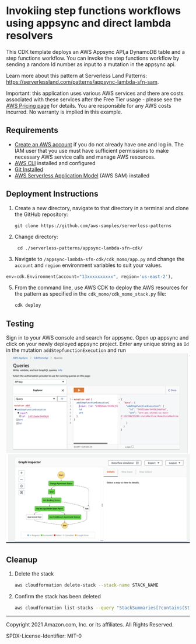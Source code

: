 # Invokiing step functions workflows using appsync and direct lambda resolvers

This CDK template deploys an AWS Appsync API,a DynamoDB table and a step functions workflow.
You can invoke the step functions workflow by sending a random Id number as input to a mutation in the appsync api.

Learn more about this pattern at Serverless Land Patterns: https://serverlessland.com/patterns/appsync-lambda-sfn-sam.

Important: this application uses various AWS services and there are costs associated with these services after the Free Tier usage - please see the [AWS Pricing page](https://aws.amazon.com/pricing/) for details. You are responsible for any AWS costs incurred. No warranty is implied in this example.

## Requirements

* [Create an AWS account](https://portal.aws.amazon.com/gp/aws/developer/registration/index.html) if you do not already have one and log in. The IAM user that you use must have sufficient permissions to make necessary AWS service calls and manage AWS resources.
* [AWS CLI](https://docs.aws.amazon.com/cli/latest/userguide/install-cliv2.html) installed and configured
* [Git Installed](https://git-scm.com/book/en/v2/Getting-Started-Installing-Git)
* [AWS Serverless Application Model](https://docs.aws.amazon.com/serverless-application-model/latest/developerguide/serverless-sam-cli-install.html) (AWS SAM) installed

## Deployment Instructions

1. Create a new directory, navigate to that directory in a terminal and clone the GitHub repository:
    ``` 
    git clone https://github.com/aws-samples/serverless-patterns
    ```
2. Change directory:
    ```
     cd ./serverless-patterns/appsync-lambda-sfn-cdk/
    ```
3. Navigate to `/appsync-lambda-sfn-cdk/cdk_momo/app.py` and change the `account` and `region` environment variables to suit your values.
```python
env=cdk.Environment(account="13xxxxxxxxxx", region='us-east-2'),
```

5. From the command line, use AWS CDK to deploy the AWS resources for the pattern as specified in the `cdk_momo/cdk_momo_stack.py` file:
   ```bash
   cdk deploy
   ```

## Testing
Sign in to your AWS console and search for appsync. Open up appsync and click on your newly deployed appsync project.
Enter any unique string as  `Id` in the mutation `addStepfunctionExecution` and run
![alt text](./assets/a.png)
![alt text](./assets/b.png)



## Cleanup
 
1. Delete the stack
    ```bash
    aws cloudformation delete-stack --stack-name STACK_NAME
    ```
1. Confirm the stack has been deleted
    ```bash
    aws cloudformation list-stacks --query "StackSummaries[?contains(StackName,'STACK_NAME')].StackStatus"
    ```
----
Copyright 2021 Amazon.com, Inc. or its affiliates. All Rights Reserved.

SPDX-License-Identifier: MIT-0
